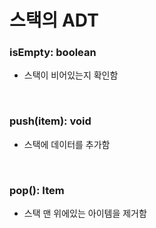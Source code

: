 # 스택의 ADT

### isEmpty: boolean

- 스택이 비어있는지 확인함

<br>

### push(item): void

- 스택에 데이터를 추가함

<br>

### pop(): Item

- 스택 맨 위에있는 아이템을 제거함
